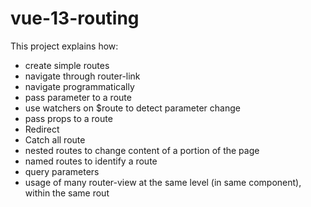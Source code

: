 # vue-13-routing

This project explains how:

- create simple routes
- navigate through router-link
- navigate programmatically
- pass parameter to a route
- use watchers on $route to detect parameter change
- pass props to a route
- Redirect
- Catch all route
- nested routes to change content of a portion of the page
- named routes to identify a route
- query parameters
- usage of many router-view at the same level (in same component), within the same rout